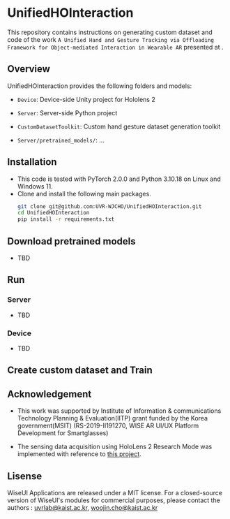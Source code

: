 # UnifiedHOInteraction

This repository contains instructions on generating custom dataset and code of the work `A Unified Hand and Gesture Tracking via Offloading Framework for Object-mediated Interaction in Wearable AR` presented at .


## Overview
UnifiedHOInteraction provides the following folders and models:

- `Device`: Device-side Unity project for Hololens 2
- `Server`: Server-side Python project
- `CustomDatasetToolkit`: Custom hand gesture dataset generation toolkit

- `Server/pretrained_models/`: ...


## Installation

- This code is tested with PyTorch 2.0.0 and Python 3.10.18 on Linux and Windows 11.
- Clone and install the following main packages.
    ```bash
    git clone git@github.com:UVR-WJCHO/UnifiedHOInteraction.git
    cd UnifiedHOInteraction
    pip install -r requirements.txt
    ```
	

## Download pretrained models
- TBD



## Run

### Server
- TBD

### Device
- TBD


## Create custom dataset and Train



## Acknowledgement
- This work was supported by Institute of Information & communications Technology Planning & Evaluation(IITP) grant funded by the Korea government(MSIT) (RS-2019-II191270, WISE AR UI/UX Platform Development for Smartglasses)

- The sensing data acquisition using HoloLens 2 Research Mode was implemented with reference to [this project](https://github.com/jdibenes/hl2ss/).



## Lisense
WiseUI Applications are released under a MIT license. 
For a closed-source version of WiseUI's modules for commercial purposes, please contact the authors : uvrlab@kaist.ac.kr, woojin.cho@kaist.ac.kr

